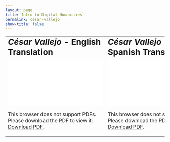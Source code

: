 ```yaml
---
layout: page
title: Intro to Digital Humanities
permalink: cesar-vallejo
show-title: false
---
```

<table border="0">
 <tr>
    <td><b style="font-size:26px"><i>César Vallejo</i> - English Translation</b></td>
    <td><b style="font-size:26px"><i>César Vallejo</i> - Spanish Translation</b></td>
 </tr>
 <tr>
    <td><object data="assets/pdfs/cesar-vallejo-english.pdf" type="application/pdf" width="500px" height="600px">
    <embed src="assets/pdfs/cesar-vallejo-english.pdf">
        <p>This browser does not support PDFs. Please download the PDF to view it: <a href="assets/pdfs/cesar-vallejo-english.pdf">Download PDF</a>.</p>
    </embed>
</object>
</td>
    <td><object data="assets/pdfs/cesar-vallejo-spanish.pdf" type="application/pdf" width="500px" height="600px">
    <embed src="assets/pdfs/cesar-vallejo-spanish.pdf">
        <p>This browser does not support PDFs. Please download the PDF to view it: <a href="assets/pdfs/cesar-vallejo-spanish.pdf">Download PDF</a>.</p>
    </embed>
</object></td>
 </tr>
</table>
